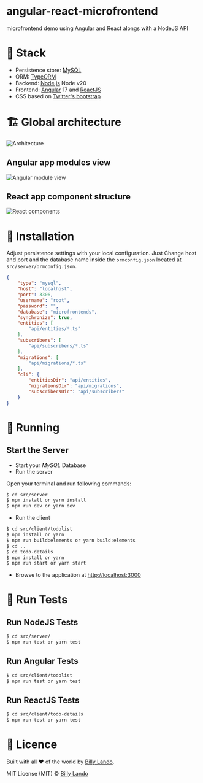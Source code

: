 # angular-react-microfrontend
microfrontend demo using Angular and React alongs with a NodeJS API

# 🎨 Stack

- Persistence store: [MySQL](https://www.mysql.com/)
- ORM: [TypeORM](http://typeorm.io/#/)
- Backend: [Node.js](https://nodejs.org/en/) Node v20
- Frontend: [Angular](https://angular.io/) 17 and [ReactJS](https://reactjs.org/)
- CSS based on [Twitter's bootstrap](https://getbootstrap.com/)

# 🏗️ Global architecture

![Architecture](img/poc-architecture.jpg)

## Angular app modules view

![Angular module view](img/poc-ng-modul-view.jpg)

## React app component structure

![React components](img/poc-rx-modul-view.jpg)

# 🔧 Installation

Adjust persistence settings with your local configuration. Just Change host and port and the database name inside the `ormconfig.json` located at `src/server/ormconfig.json`.

```json
{
    "type": "mysql",
    "host": "localhost",
    "port": 3306,
    "username": "root",
    "password": "",
    "database": "microfrontends",
    "synchronize": true,
    "entities": [
        "api/entities/*.ts"
    ],
    "subscribers": [
        "api/subscribers/*.ts"
    ],
    "migrations": [
        "api/migrations/*.ts"
    ],
    "cli": {
        "entitiesDir": "api/entities",
        "migrationsDir": "api/migrations",
        "subscribersDir": "api/subscribers"
    }
}
```

# 🏃 Running

## Start the Server

- Start your _MySQL_ Database
- Run the server

Open your terminal and run following commands:

```bash
$ cd src/server
$ npm install or yarn install
$ npm run dev or yarn dev
```

- Run the client

```bash
$ cd src/client/todolist
$ npm install or yarn
$ npm run build:elements or yarn build:elements
$ cd ..
$ cd todo-details
$ npm install or yarn
$ npm run start or yarn start
```

- Browse to the application at [http://localhost:3000](http://localhost:3000)

# :rotating_light: Run Tests

## Run NodeJS Tests

```bash
$ cd src/server/
$ npm run test or yarn test
```

## Run Angular Tests

```bash
$ cd src/client/todolist
$ npm run test or yarn test
```

## Run ReactJS Tests

```bash
$ cd src/client/todo-details
$ npm run test or yarn test
```


# 📄 Licence

Built with all :heart: of the world by [Billy Lando](https://github.com/billyjov).

MIT License (MIT) © [Billy Lando](https://github.com/billyjov)
